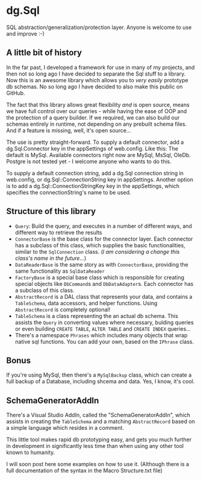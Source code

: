 dg.Sql
======

SQL abstraction/generalization/protection layer. Anyone is welcome to use and improve :-)

A little bit of history
-----------------------
In the far past, I developed a framework for use in many of my projects, and then not so long ago I have decided to separate the Sql stuff to a library.
Now this is an awesome library which allows you to *very easily* prototype db schemas.
No so long ago I have decided to also make this public on GitHub.

The fact that this library allows great flexibility *and* is open source, means we have full control over our queries - while having the ease of OOP and the protection of a query builder.
If we required, we can also build our schemas entirely in runtime, not depending on any prebuilt schema files.
And if a feature is missing, well, it's open source...

The use is pretty straight-forward.
To supply a default connector, add a dg.Sql.Connector key in the appSettings of web.config. Like this:
    <add key="dg.Sql.Connector" value="MySql" />
The default is MySql.
Available connectors right now are MySql, MsSql, OleDb. Postgre is not tested yet - I welcome anyone who wants to do this.

To supply a default connection string, add a dg.Sql connection string in web.config, or dg.Sql::ConnectionString key in appSettings. Another option is to add a dg.Sql::ConnectionStringKey key in the appSettings, which specifies the connectionString's name to be used.

Structure of this library
-------------------------

* `Query`: Build the query, and executes in a number of different ways, and different way to retrieve the results
* `ConnectorBase` is the base class for the connector layer. Each connector has a subclass of this class, which supplies the basic functionalities, similar to the `SqlConnection` class. (*I am considering a change this class's name in the future...*)
* `DataReaderBase` is the same story as with `ConnectorBase`, providing the same functionality as `SqlDataReader`
* `FactoryBase` is a special base class which is responsible for creating special objects like `DbCommand`s and `DbDataAdapter`s. Each connector has a subclass of this class.
* `AbstractRecord` is a DAL class that represents your data, and contains a `TableSchema`, data accessors, and helper functions. Using `AbstractRecord` is completely optional!
* `TableSchema` is a class representing the an actual db schema. This assists the `Query` in converting values where necessary, bulding queries or even building `CREATE TABLE`, `ALTER TABLE` and `CREATE INDEX` queries...
* There's a namespace `Phrases` which includes many objects that wrap native sql functions. You can add your own, based on the `IPhrase` class.

Bonus
-----

If you're using MySql, then there's a `MySqlBackup` class, which can create a full backup of a Database, including shcema and data. Yes, I know, it's cool.

SchemaGeneratorAddIn
--------------------

There's a Visual Studio AddIn, called the "SchemaGeneratorAddIn", which assists in creating the `TableSchema` and a matching `AbstractRecord` based on a simple language which resides in a comment.

This little tool makes rapid db prototyping easy, and gets you much further in development in significantly less time than when using any other tool known to humanity.

I will soon post here some examples on how to use it. 
(Although there is a full documentation of the syntax in the Macro Structure.txt file)

